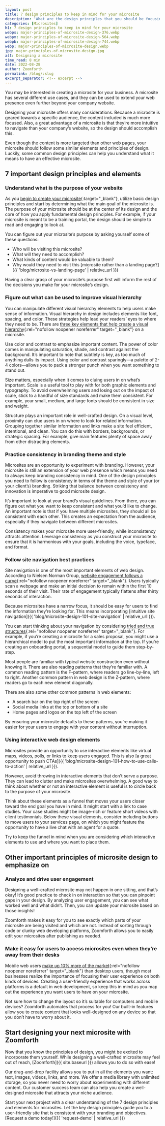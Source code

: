 ```yaml
---
layout: post
title: 7 design principles to keep in mind for your microsite
description: 'What are the design principles that you should be focusing on while creating a microsite? There are 7 and they’re all critical to your success!'
categories: [Microsites]
h1: 7 design principles to keep in mind for your microsite
webps: major-principles-of-microsite-design-376.webp
webpm: major-principles-of-microsite-design-564.webp
webpb: major-principles-of-microsite-design-744.webp
webp: major-principles-of-microsite-design.webp
jpg: major-principles-of-microsite-design.jpg
alt: Designing a microsite
time_read: 8 min
date: 2022-08-28
author: Zoomforth
permalink: /blog/:slug
excerpt_separator: <!-- excerpt -->
---
```

You may be interested in creating a microsite for your business. A microsite has several different use cases, and they can be used to extend your web presence even further beyond your company website.
<!-- excerpt -->

Designing your microsite offers many considerations. Because a microsite is geared towards a specific audience, the content included is much more focused. Also, a great advantage of a microsite is that they’re more intuitive to navigate than your company’s website, so the design should accomplish this.

Even though the content is more targeted than other web pages, your microsite should follow some similar elements and principles of design. Luckily, some common design principles can help you understand what it means to have an effective microsite.

## 7 important design principles and elements

### Understand what is the purpose of your website

As you [begin to create your microsite]({{'blog/how-to-create-a-microsite'|relative_url}}){:target="_blank"}, utilize basic design principles and start by determining what the main goal of the microsite is. The purpose of your microsite should be at the center of its design and the core of how you apply fundamental design principles. For example, if your microsite is meant to be a training portal, the design should be simple to read and engaging to look at.

You can figure out your microsite’s purpose by asking yourself some of these questions:

* Who will be visiting this microsite?
* What will they need to accomplish?
* What kinds of content would be valuable to them?
* Why would they need to visit this [microsite rather than a landing page?]({{ 'blog/microsite-vs-landing-page' | relative_url }})

Having a clear grasp of your microsite’s purpose first will inform the rest of the decisions you make for your microsite’s design.

### Figure out what can be used to improve visual hierarchy

You can manipulate different visual hierarchy elements to help users make sense of information. Visual hierarchy in design includes elements like font, spacing, and color. These strategies help lead your readers’ eyes to where they need to be. There are [three key elements that help create a visual hierarchy](https://www.nngroup.com/articles/visual-hierarchy-ux-definition/){:rel="nofollow noopener noreferrer" target="_blank"} on a microsite.

Use color and contrast to emphasize important content. The power of color comes in manipulating saturation, shade, and contrast against the background. It’s important to note that subtlety is key, as too much of anything dulls its impact. Using color and contrast sparingly—a palette of 2-4 colors—allows you to pack a stronger punch when you want something to stand out.

Size matters, especially when it comes to cluing users in on what’s important. Scale is a useful tool to play with for both graphic elements and typography. To avoid overwhelming users and losing out on the impact of scale, stick to a handful of size standards and make them consistent. For example, your small, medium, and large fonts should be consistent in size and weight.

Structure plays an important role in well-crafted design. On a visual level, proximity can clue users in on where to look for related information. Grouping together similar information and links make a site feel efficient, intentional, and clean. You can do this with borders, backgrounds, or strategic spacing. For example, give main features plenty of space away from other distracting elements.

### Practice consistency in branding theme and style

Microsites are an opportunity to experiment with branding. However, your microsite is still an extension of your web presence which means you need to always keep branding consistency in mind. One of the design principles you need to follow is consistency in terms of the theme and style of your (or your client’s) branding. Striking that balance between consistency and innovation is imperative to good microsite design.

It’s important to look at your brand’s visual guidelines. From there, you can figure out what you want to keep consistent and what you’d like to change. An important note is that if you have multiple microsites, they should all be consistent with each other. This creates an expectation from the audience, especially if they navigate between different microsites.

Consistency makes your microsite more user-friendly, while inconsistency attracts attention. Leverage consistency as you construct your microsite to ensure that it is harmonious with your goals, including the voice, typeface, and format.

### Follow site navigation best practices

Site navigation is one of the most important elements of web design. According to Nielsen Norman Group, [website engagement follows a curve](https://www.nngroup.com/articles/how-long-do-users-stay-on-web-pages/){:rel="nofollow noopener noreferrer" target="_blank"}. Users typically scan a webpage and make an initial decision to remain within the first 10 seconds of their visit. Their rate of engagement typically flattens after thirty seconds of interaction.

Because microsites have a narrow focus, it should be easy for users to find the information they’re looking for. This means incorporating [intuitive site navigation]({{ 'blog/microsite-design-101-site-navigation' | relative_url }}).

You can start thinking about your navigation by considering [tried and true structures](https://xd.adobe.com/ideas/process/information-architecture/different-types-of-website-structures/){:rel="nofollow noopener noreferrer" target="_blank"}. For example, if you’re creating a microsite for a sales proposal, you might use a hierarchical model to put the most important information at the top. If you’re creating an onboarding portal, a sequential model to guide them step-by-step.

Most people are familiar with typical website construction even without knowing it. There are also reading patterns that they’re familiar with. A common reading pattern is the F-pattern, where readers go line-by-line, left to right. Another common pattern in web design is the Z-pattern, where readers go to each new element diagonally.

There are also some other common patterns in web elements:

* A search bar on the top right of the screen
* Social media links at the top or bottom of a site
* Home pages and logos on the top left of the screen

By ensuring your microsite defaults to these patterns, you’re making it easier for your users to engage with your content without interruption.

### Using interactive web design elements

Microsites provide an opportunity to use interactive elements like virtual maps, videos, polls, or links to keep users engaged. This is also [a great opportunity to push CTAs]({{ 'blog/microsite-design-101-how-to-use-calls-to-action' | relative_url }}).

However, avoid throwing in interactive elements that don’t serve a purpose. They can lead to clutter and make microsites overwhelming. A good way to think about whether or not an interactive element is useful is to circle back to the purpose of your microsite.

Think about these elements as a funnel that moves your users closer toward the end goal you have in mind. It might start with a link to case studies. Your case studies might be image-rich or feature short videos with client testimonials. Below these visual elements, consider including buttons to move users to your services page, on which you might feature the opportunity to have a live chat with an agent for a quote.

Try to keep the funnel in mind when you are considering which interactive elements to use and where you want to place them.

## Other important principles of microsite design to emphasize on

### Analyze and drive user engagement

Designing a well-crafted microsite may not happen in one sitting, and that’s okay! It’s good practice to check in on interaction so that you can pinpoint gaps in your design. By analyzing user engagement, you can see what worked well and what didn’t. Then, you can update your microsite based on those insights!

Zoomforth makes it easy for you to see exactly which parts of your microsite are being visited and which are not. Instead of sorting through code or clunky web developing platforms, Zoomforth allows you to easily edit your microsites after publishing as needed.

### Make it easy for users to access microsites even when they’re away from their desks

Mobile web users [make up 10% more of the market](https://www.broadbandsearch.net/blog/mobile-desktop-internet-usage-statistics){:rel="nofollow noopener noreferrer" target="_blank"} than desktop users, though most businesses realize the importance of focusing their user experience on both kinds of devices. Creating a user-friendly experience that works across platforms is a default in web development, so keep this in mind as you map out the experience you want users to have on your microsite.

Not sure how to change the layout so it’s suitable for computers and mobile devices? Zoomforth automates that process for you! Our built-in features allow you to create content that looks well-designed on any device so that you don’t have to worry about it.

## Start designing your next microsite with Zoomforth

Now that you know the principles of design, you might be excited to incorporate them yourself. While designing a well-crafted microsite may feel out of reach, [Zoomforth]({{ site.baseurl }}) allows you to do so with ease!

Our drag-and-drop facility allows you to put in all the elements you want: text, images, videos, links, and more. We offer a media library with unlimited storage, so you never need to worry about experimenting with different content. Our customer success team can also help you create a well-designed microsite that attracts your niche audience.

Start your next project with a clear understanding of the 7 design principles and elements for microsites. Let the key design principles guide you to a user-friendly site that is consistent with your branding and objectives. [Request a demo today!]({{ 'request-demo' | relative_url }})
